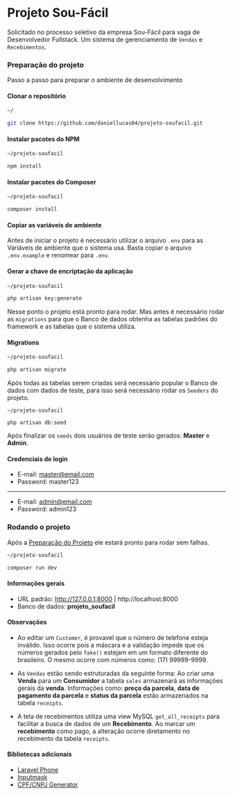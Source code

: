 # Projeto Sou-Fácil

Solicitado no processo seletivo da empresa Sou-Fácil para vaga de Desenvolvedor Fullstack. Um sistema de gerenciamento de `Vendas` e `Recebimentos`.

### Preparação do projeto

Passo a passo para preparar o ambiente de desenvolvimento

#### Clonar o repositório
```bash
~/

git clone https://github.com/daniellucas04/projeto-soufacil.git
```

#### Instalar pacotes do NPM
```bash
~/projeto-soufacil

npm install
```

#### Instalar pacotes do Composer
```bash
~/projeto-soufacil

composer install
```

#### Copiar as variáveis de ambiente
Antes de iniciar o projeto é necessário utilizar o arquivo `.env` para as Variáveis de ambiente que o sistema usa. Basta copiar o arquivo `.env.example` e renomear para `.env`.

#### Gerar a chave de encriptação da aplicação
```bash
~/projeto-soufacil

php artisan key:generate
```

Nesse ponto o projeto está pronto para rodar. Mas antes é necessário rodar as `migrations` para que o Banco de dados obtenha as tabelas padrões do framework e as tabelas que o sistema utiliza.

#### Migrations
```bash
~/projeto-soufacil

php artisan migrate
```

Após todas as tabelas serem criadas será necessário popular o Banco de dados com dados de teste, para isso será necessário rodar os `Seeders` do projeto. 

```
~/projeto-soufacil

php artisan db:seed
```

Após finalizar os `seeds` dois usuários de teste serão gerados: **Master** e **Admin**.

#### Credenciais de login
- E-mail: master@email.com
- Password: master123

<hr>

- E-mail: admin@email.com
- Password: admin123

### Rodando o projeto

Após a [Preparação do Projeto](#preparação-do-projeto) ele estará pronto para rodar sem falhas.

```bash
~/projeto-soufacil

composer run dev
```

#### Informações gerais

- URL padrão: http://127.0.0.1:8000 | http://localhost:8000
- Banco de dados: **projeto_soufacil**

#### Observações

- Ao editar um `Customer`, é provavel que o número de telefone esteja inválido. Isso ocorre pois a máscara e a validação impede que os números gerados pelo `fake()` estejam em um formato diferente do brasileiro. O mesmo ocorre com números como: (17) 99999-9999.

- As `Vendas` estão sendo estruturadas da seguinte forma: Ao criar uma **Venda** para um **Consumidor** a tabela `sales` armazenará as informações gerais da **venda**. Informações como: **preço da parcela**, **data de pagamento da parcela** e **status da parcela** estão armazenados na tabela `receipts`.

- A tela de recebimentos utiliza uma view MySQL `get_all_receipts` para facilitar a busca de dados de um **Recebimento**. Ao marcar um **recebimento** como pago, a alteração ocorre diretamento no recebimento da tabela `receipts`.

#### Bibliotecas adicionais

- [Laravel Phone](https://github.com/Propaganistas/Laravel-Phone)
- [Inputmask](https://github.com/RobinHerbots/Inputmask)
- [CPF/CNPJ Generator](https://github.com/avlima/php-cpf-cnpj-generator)
